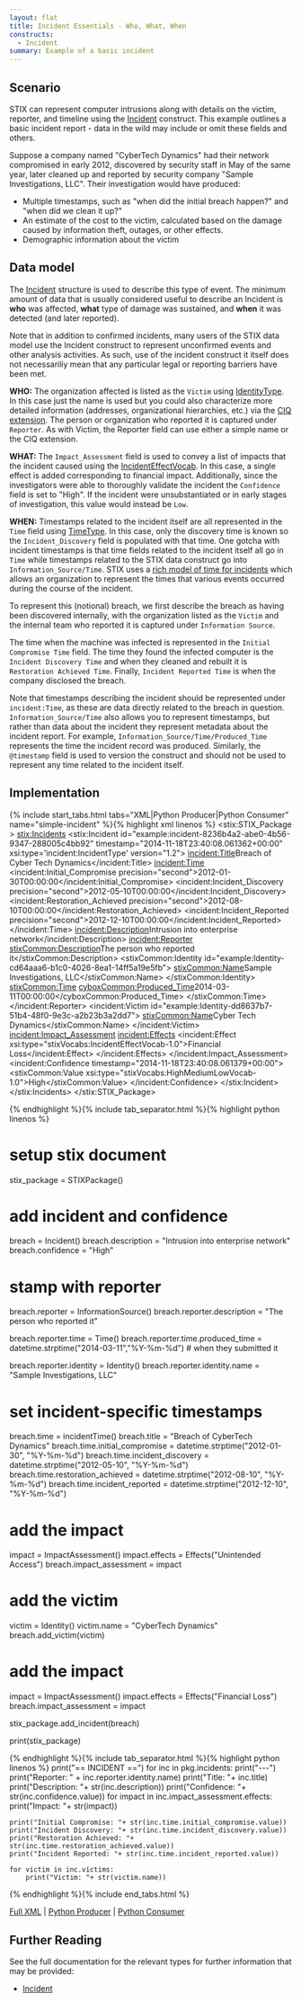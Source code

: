 ```yaml
---
layout: flat
title: Incident Essentials - Who, What, When
constructs:
  - Incident
summary: Example of a basic incident
---
```


## Scenario

STIX can represent computer intrusions along with details on the victim, reporter, and timeline using the [Incident](/data-model/{{site.current_version}}/incident/IncidentType) construct. This example outlines a basic incident report - data in the wild may include or omit these fields and others.

Suppose a company named  "CyberTech Dynamics" had their network compromised in early 2012, discovered by security staff in May of the same year, later cleaned up and reported by security company "Sample Investigations, LLC".  Their investigation would have produced:

* Multiple timestamps, such as "when did the initial breach happen?" and "when did we clean it up?"
* An estimate of the cost to the victim, calculated based on the damage caused by information theft, outages, or other effects.
* Demographic information about the victim

## Data model

The [Incident](/data-model/{{site.current_version}}/incident/IncidentType) structure is used to describe this type of event. The minimum amount of data that is usually considered useful to describe an Incident is **who** was affected, **what** type of damage was sustained, and **when** it was detected (and later reported).

Note that in addition to confirmed incidents, many users of the STIX data model use the Incident construct to represent unconfirmed events and other analysis activities. As such, use of the incident construct it itself does not necessariliy mean that any particular legal or reporting barriers have been met.

**WHO:** The organization affected is listed as the `Victim` using [IdentityType](/data-model/{{site.current_version}}/stixCommon/IdentityType/). In this case just the name is used but you could also characterize more detailed information (addresses, organizational hierarchies, etc.) via the [CIQ extension](/data-model/{{site.current_version}}/stix-ciqidentity/CIQIdentity3.0InstanceType/). The person or organization who reported it is captured under `Reporter`. As with Victim, the Reporter field can use either a simple name or the CIQ extension.

**WHAT:** The `Impact_Assessment` field is used to convey a list of impacts that the incident caused using the [IncidentEffectVocab](/data-model/{{site.current_version}}/stixVocabs/IncidentEffectVocab-1.0/). In this case, a single effect is added corresponding to financial impact. Additionally, since the investigators were able to thoroughly validate the incident the `Confidence` field is set to "High". If the incident were unsubstantiated or in early stages of investigation, this value would instead be `Low`.

**WHEN:** Timestamps related to the incident itself are all represented in the `Time` field using [TimeType](data-model/{{site.current_version}}/incident/TimeType/). In this case, only the discovery time is known so the `Incident_Discovery` field is populated with that time. One gotcha with incident timestamps is that time fields related to the incident itself all go in `Time` while timestamps related to the STIX data construct go into `Information_Source/Time`. STIX uses a [rich model of time for incidents](/data-model/{{site.current_version}}/incident/TimeType) which allows an organization to represent the times that various events occurred during the course of the incident. 

To represent this (notional) breach, we first describe the breach as having been discovered internally, with the organization listed as the `Victim` and the internal team who reported it is captured under `Information Source`.

The time when the machine was infected is represented in the `Initial Compromise Time` field. The time they found the infected computer is the `Incident Discovery Time` and when they cleaned and rebuilt it is `Restoration Achieved Time`. Finally, `Incident Reported Time` is when the company disclosed the breach.

Note that timestamps describing the incident should be represented under `incident:Time`, as these are data directly related to the breach in question. `Information_Source/Time` also allows you to represent timestamps, but rather than data about the incident they represent metadata about the incident report. For example, `Information_Source/Time/Produced_Time` represents the time the incident record was produced. Similarly, the `@timestamp` field is used to version the construct and should not be used to represent any time related to the incident itself.


## Implementation

{% include start_tabs.html tabs="XML|Python Producer|Python Consumer" name="simple-incident" %}{% highlight xml linenos  %}
<stix:STIX_Package >
    <stix:Incidents>
        <stix:Incident id="example:incident-8236b4a2-abe0-4b56-9347-288005c4bb92" timestamp="2014-11-18T23:40:08.061362+00:00" xsi:type='incident:IncidentType' version="1.2">
            <incident:Title>Breach of Cyber Tech Dynamics</incident:Title>
            <incident:Time>
                <incident:Initial_Compromise precision="second">2012-01-30T00:00:00</incident:Initial_Compromise>
                <incident:Incident_Discovery precision="second">2012-05-10T00:00:00</incident:Incident_Discovery>
                <incident:Restoration_Achieved precision="second">2012-08-10T00:00:00</incident:Restoration_Achieved>
                <incident:Incident_Reported precision="second">2012-12-10T00:00:00</incident:Incident_Reported>
            </incident:Time>
            <incident:Description>Intrusion into enterprise network</incident:Description>
            <incident:Reporter>
                <stixCommon:Description>The person who reported it</stixCommon:Description>
                <stixCommon:Identity id="example:Identity-cd64aaa6-b1c0-4026-8ea1-14ff5a19e5fb">
                    <stixCommon:Name>Sample Investigations, LLC</stixCommon:Name>
                </stixCommon:Identity>
                <stixCommon:Time>
                    <cyboxCommon:Produced_Time>2014-03-11T00:00:00</cyboxCommon:Produced_Time>
                </stixCommon:Time>
            </incident:Reporter>
            <incident:Victim id="example:Identity-dd8637b7-51b4-48f0-9e3c-a2b23b3a2dd7">
                <stixCommon:Name>Cyber Tech Dynamics</stixCommon:Name>
            </incident:Victim>
            <incident:Impact_Assessment>
                <incident:Effects>
                    <incident:Effect xsi:type="stixVocabs:IncidentEffectVocab-1.0">Financial Loss</incident:Effect>
                </incident:Effects>
            </incident:Impact_Assessment>
            <incident:Confidence timestamp="2014-11-18T23:40:08.061379+00:00">
                <stixCommon:Value xsi:type="stixVocabs:HighMediumLowVocab-1.0">High</stixCommon:Value>
            </incident:Confidence>
        </stix:Incident>
    </stix:Incidents>
</stix:STIX_Package>

{% endhighlight %}{% include tab_separator.html %}{% highlight python linenos %}
# setup stix document
stix_package = STIXPackage()

# add incident and confidence
breach = Incident()
breach.description = "Intrusion into enterprise network"
breach.confidence = "High"

# stamp with reporter
breach.reporter = InformationSource()
breach.reporter.description = "The person who reported it"

breach.reporter.time = Time()
breach.reporter.time.produced_time = datetime.strptime("2014-03-11","%Y-%m-%d") # when they submitted it

breach.reporter.identity = Identity()
breach.reporter.identity.name = "Sample Investigations, LLC"

# set incident-specific timestamps
breach.time = incidentTime()
breach.title = "Breach of CyberTech Dynamics"
breach.time.initial_compromise = datetime.strptime("2012-01-30", "%Y-%m-%d")
breach.time.incident_discovery = datetime.strptime("2012-05-10", "%Y-%m-%d")
breach.time.restoration_achieved = datetime.strptime("2012-08-10", "%Y-%m-%d")
breach.time.incident_reported = datetime.strptime("2012-12-10", "%Y-%m-%d")

# add the impact
impact = ImpactAssessment()
impact.effects = Effects("Unintended Access")
breach.impact_assessment = impact

# add the victim
victim = Identity()
victim.name = "CyberTech Dynamics"
breach.add_victim(victim)

# add the impact
impact = ImpactAssessment()
impact.effects = Effects("Financial Loss")
breach.impact_assessment = impact

stix_package.add_incident(breach)

print(stix_package)

{% endhighlight %}{% include tab_separator.html %}{% highlight python linenos %}
print("== INCIDENT ==")
for inc in pkg.incidents:
    print("---")
    print("Reporter: " + inc.reporter.identity.name)
    print("Title: "+ inc.title)
    print("Description: "+ str(inc.description))
    print("Confidence: "+ str(inc.confidence.value))
    for impact in inc.impact_assessment.effects:
        print("Impact: "+ str(impact))
    
    print("Initial Compromise: "+ str(inc.time.initial_compromise.value))
    print("Incident Discovery: "+ str(inc.time.incident_discovery.value))
    print("Restoration Achieved: "+ str(inc.time.restoration_achieved.value))
    print("Incident Reported: "+ str(inc.time.incident_reported.value))

    for victim in inc.victims:
        print("Victim: "+ str(victim.name))
{% endhighlight %}{% include end_tabs.html %}

[Full XML](sample.xml) | [Python Producer](simple-incident_producer.py) | [Python Consumer](simple-incident_consumer.py) 

## Further Reading

See the full documentation for the relevant types for further information that may be provided:

* [Incident](/data-model/{{site.current_version}}/incident/IncidentType)
